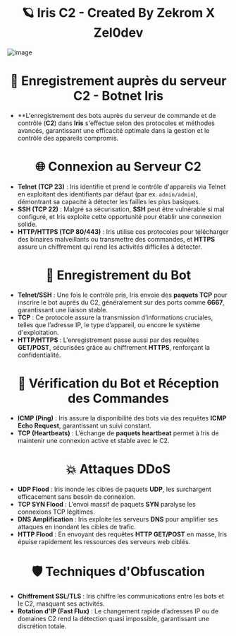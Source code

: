 <h1 align="center">🪐 Iris C2 - Created By Zekrom X Zel0dev</h1>

![image](https://github.com/user-attachments/assets/968c5340-6b6b-474b-ac2b-ec740248e0c9)

<h1 align="center">🔐 Enregistrement auprès du serveur C2 - Botnet Iris</h1>

- **L'enregistrement des bots auprès du serveur de commande et de contrôle (**C2**) dans **Iris** s'effectue selon des protocoles et méthodes avancés, garantissant une efficacité optimale dans la gestion et le contrôle des appareils compromis.

<h1 align="center">🌐 Connexion au Serveur C2</h1>

- **Telnet (TCP 23)** : Iris identifie et prend le contrôle d'appareils via Telnet en exploitant des identifiants par défaut (par ex. `admin/admin`), démontrant sa capacité à détecter les failles les plus basiques.
- **SSH (TCP 22)** : Malgré sa sécurisation, **SSH** peut être vulnérable si mal configuré, et Iris exploite cette opportunité pour établir une connexion solide.
- **HTTP/HTTPS (TCP 80/443)** : Iris utilise ces protocoles pour télécharger des binaires malveillants ou transmettre des commandes, et **HTTPS** assure un chiffrement qui rend les activités difficiles à détecter.

<h1 align="center">📡 Enregistrement du Bot</h1>

- **Telnet/SSH** : Une fois le contrôle pris, Iris envoie des **paquets TCP** pour inscrire le bot auprès du C2, généralement sur des ports comme **6667**, garantissant une liaison stable.
- **TCP** : Ce protocole assure la transmission d’informations cruciales, telles que l’adresse IP, le type d’appareil, ou encore le système d'exploitation.
- **HTTP/HTTPS** : L'enregistrement passe aussi par des requêtes **GET/POST**, sécurisées grâce au chiffrement **HTTPS**, renforçant la confidentialité.

<h1 align="center">🔄 Vérification du Bot et Réception des Commandes</h1>

- **ICMP (Ping)** : Iris assure la disponibilité des bots via des requêtes **ICMP Echo Request**, garantissant un suivi constant.
- **TCP (Heartbeats)** : L’échange de **paquets heartbeat** permet à Iris de maintenir une connexion active et stable avec le C2.

<h1 align="center">💥 Attaques DDoS</h1>

- **UDP Flood** : Iris inonde les cibles de paquets **UDP**, les surchargent efficacement sans besoin de connexion.
- **TCP SYN Flood** : L’envoi massif de paquets **SYN** paralyse les connexions TCP légitimes.
- **DNS Amplification** : Iris exploite les serveurs **DNS** pour amplifier ses attaques en inondant les cibles de trafic.
- **HTTP Flood** : En envoyant des requêtes **HTTP GET/POST** en masse, Iris épuise rapidement les ressources des serveurs web ciblés.

<h1 align="center">🛡️ Techniques d'Obfuscation</h1>

- **Chiffrement SSL/TLS** : Iris chiffre les communications entre les bots et le C2, masquant ses activités.
- **Rotation d'IP (Fast Flux)** : Le changement rapide d’adresses IP ou de domaines C2 rend la détection quasi impossible, garantissant une discrétion totale.
